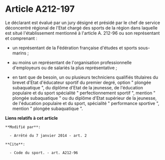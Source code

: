 # Article A212-197

Le déclarant est évalué par un jury désigné et présidé par le chef de service déconcentré régional de l'Etat chargé des
sports de la région dans laquelle est situé l'établissement mentionné à l'article A. 212-96 ou son représentant et
comprenant :

- un représentant de la Fédération française d'études et sports sous-marins ;

- au moins un représentant de l'organisation professionnelle d'employeurs ou de salariés la plus représentative ;

- en tant que de besoin, un ou plusieurs techniciens qualifiés titulaires du brevet d'Etat d'éducateur sportif du premier
degré, option " plongée subaquatique ", du diplôme d'Etat de la jeunesse, de l'éducation populaire et du sport spécialité "
perfectionnement sportif ", mention " plongée subaquatique " ou du diplôme d'Etat supérieur de la jeunesse, de l'éducation
populaire et du sport, spécialité " performance sportive ", mention " plongée subaquatique ".

**Liens relatifs à cet article**

	**Modifié par**:

	  - Arrêté du 7 janvier 2014 - art. 2

	**Cite**:

	  - Code du sport. - art. A212-96
